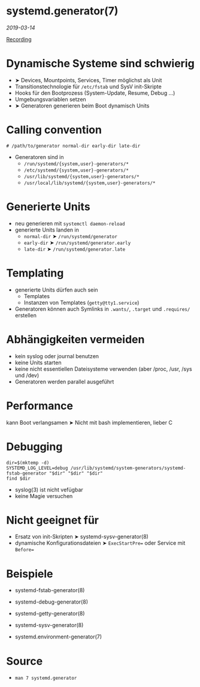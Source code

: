 # systemd.generator(7)

*2019-03-14*

[Recording](https://www.youtube.com/watch?v=X88zHJjodFw)

# Dynamische Systeme sind schwierig

- ➤ Devices, Mountpoints, Services, Timer möglichst als Unit
- Transitionstechnologie für `/etc/fstab` und SysV init-Skripte
- Hooks für den Bootprozess (System-Update, Resume, Debug ...)
- Umgebungsvariablen setzen
- ➤ Generatoren generieren beim Boot dynamisch Units

# Calling convention

`# /path/to/generator normal-dir early-dir late-dir`

- Generatoren sind in 
  - `/run/systemd/{system,user}-generators/*`
  - `/etc/systemd/{system,user}-generators/*`
  - `/usr/lib/systemd/{system,user}-generators/*`
  - `/usr/local/lib/systemd/{system,user}-generators/*`


# Generierte Units

- neu generieren mit `systemctl daemon-reload`
- generierte Units landen in 
  - `normal-dir` ➤ `/run/systemd/generator`
  - `early-dir` ➤ `/run/systemd/generator.early`
  - `late-dir` ➤ `/run/systemd/generator.late`

# Templating

- generierte Units dürfen auch sein
  - Templates
  - Instanzen von Templates (`getty@tty1.service`)
- Generatoren können auch Symlinks in `.wants/`, `.target` und `.requires/` erstellen

# Abhängigkeiten vermeiden
- kein syslog oder journal benutzen
- keine Units starten
- keine nicht essentiellen Dateisysteme verwenden (aber /proc, /usr, /sys und /dev)
- Generatoren werden parallel ausgeführt

# Performance

kann Boot verlangsamen ➤ Nicht mit bash implementieren, lieber C

# Debugging

```
dir=$(mktemp -d)
SYSTEMD_LOG_LEVEL=debug /usr/lib/systemd/system-generators/systemd-fstab-generator "$dir" "$dir" "$dir"
find $dir
```

- syslog(3) ist nicht vefügbar
- keine Magie versuchen

# Nicht geeignet für

- Ersatz von init-Skripten
  ➤ systemd-sysv-generator(8)
- dynamische Konfigurationsdateien
  ➤ `ExecStartPre=` oder Service mit `Before=`

# Beispiele

- systemd-fstab-generator(8)

- systemd-debug-generator(8)

- systemd-getty-generator(8)

- systemd-sysv-generator(8)

- systemd.environment-generator(7)

# Source

- `man 7 systemd.generator`

